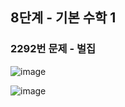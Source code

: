 ## 8단계 - 기본 수학 1

### 2292번 문제 - 벌집

![image](https://user-images.githubusercontent.com/76270432/110227624-a00ef700-7f3d-11eb-8923-c29a5f8a168b.png)

![image](https://user-images.githubusercontent.com/76270432/110227628-a7ce9b80-7f3d-11eb-8ddd-8539f73ab456.png)